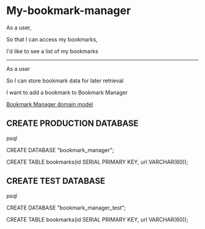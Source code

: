 # My-bookmark-manager
As a user, 

So that I can access my bookmarks, 

I'd like to see a list of my bookmarks

-----------------------------------------------------

As a user

So I can store bookmark data for later retrieval

I want to add a bookmark to Bookmark Manager

[Bookmark Manager domain model](./bookmark_manager_1.png)

## CREATE PRODUCTION DATABASE
psql

CREATE DATABASE "bookmark_manager";

CREATE TABLE bookmarks(id SERIAL PRIMARY KEY, url VARCHAR(60));

## CREATE TEST DATABASE
psql

CREATE DATABASE "bookmark_manager_test";

CREATE TABLE bookmarks(id SERIAL PRIMARY KEY, url VARCHAR(60));
